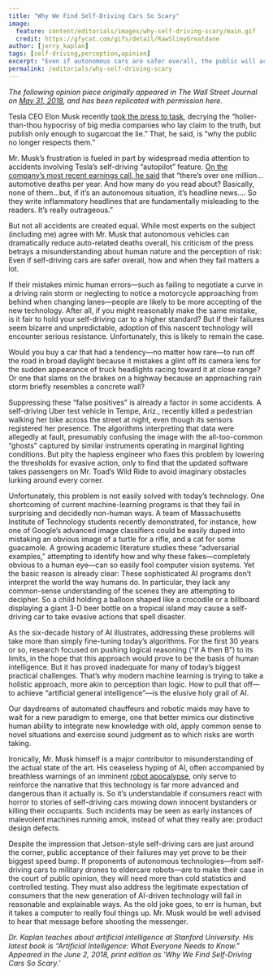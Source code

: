 ```yaml
---
title: "Why We Find Self-Driving Cars So Scary"
image:
  feature: content/editorials/images/why-self-driving-scary/main.gif
  credit: https://gfycat.com/gifs/detail/RawSlimyGreatdane
author: [jerry_kaplan]
tags: [self-driving,perception,opinion]
excerpt: "Even if autonomous cars are safer overall, the public will accept the new technology only when it fails in predictable and reasonable ways"
permalink: /editorials/why-self-driving-scary
---
```

_The following opinion piece originally appeared in The Wall Street Journal on [May 31, 2018](https://www.wsj.com/articles/why-we-find-self-driving-cars-so-scary-1527784724), and has been replicated with permission here._ 


Tesla CEO Elon Musk recently [took the press to task](https://twitter.com/elonmusk/status/999355619390865408?lang=en&mod=article_inline), decrying the “holier-than-thou hypocrisy of big media companies who lay claim to the truth, but publish only enough to sugarcoat the lie.” That, he said, is “why the public no longer respects them.”

Mr. Musk’s frustration is fueled in part by widespread media attention to accidents involving Tesla’s self-driving “autopilot” feature. [On the company’s most recent earnings call, he said](https://www.cnbc.com/2018/05/03/here-are-highlights-of-elon-musks-strange-tesla-earnings-call-theyre-killing-me.html?mod=article_inline) that “there’s over one million…automotive deaths per year. And how many do you read about? Basically, none of them…but, if it’s an autonomous situation, it’s headline news…. So they write inflammatory headlines that are fundamentally misleading to the readers. It’s really outrageous.”

But not all accidents are created equal. While most experts on the subject (including me) agree with Mr. Musk that autonomous vehicles can dramatically reduce auto-related deaths overall, his criticism of the press betrays a misunderstanding about human nature and the perception of risk: Even if self-driving cars are safer overall, how and when they fail matters a lot.

If their mistakes mimic human errors—such as failing to negotiate a curve in a driving rain storm or neglecting to notice a motorcycle approaching from behind when changing lanes—people are likely to be more accepting of the new technology. After all, if you might reasonably make the same mistake, is it fair to hold your self-driving car to a higher standard? But if their failures seem bizarre and unpredictable, adoption of this nascent technology will encounter serious resistance. Unfortunately, this is likely to remain the case.

Would you buy a car that had a tendency—no matter how rare—to run off the road in broad daylight because it mistakes a glint off its camera lens for the sudden appearance of truck headlights racing toward it at close range? Or one that slams on the brakes on a highway because an approaching rain storm briefly resembles a concrete wall?
    
Suppressing these “false positives” is already a factor in some accidents. A self-driving Uber test vehicle in Tempe, Ariz., recently killed a pedestrian walking her bike across the street at night, even though its sensors registered her presence. The algorithms interpreting that data were allegedly at fault, presumably confusing the image with the all-too-common “ghosts” captured by similar instruments operating in marginal lighting conditions. But pity the hapless engineer who fixes this problem by lowering the thresholds for evasive action, only to find that the updated software takes passengers on Mr. Toad’s Wild Ride to avoid imaginary obstacles lurking around every corner.

Unfortunately, this problem is not easily solved with today’s technology. One shortcoming of current machine-learning programs is that they fail in surprising and decidedly non-human ways. A team of Massachusetts Institute of Technology students recently demonstrated, for instance, how one of Google’s advanced image classifiers could be easily duped into mistaking an obvious image of a turtle for a rifle, and a cat for some guacamole. A growing academic literature studies these “adversarial examples,” attempting to identify how and why these fakes—completely obvious to a human eye—can so easily fool computer vision systems.
Yet the basic reason is already clear: These sophisticated AI programs don’t interpret the world the way humans do. In particular, they lack any common-sense understanding of the scenes they are attempting to decipher. So a child holding a balloon shaped like a crocodile or a billboard displaying a giant 3-D beer bottle on a tropical island may cause a self-driving car to take evasive actions that spell disaster.

As the six-decade history of AI illustrates, addressing these problems will take more than simply fine-tuning today’s algorithms. For the first 30 years or so, research focused on pushing logical reasoning (“if A then B”) to its limits, in the hope that this approach would prove to be the basis of human intelligence. But it has proved inadequate for many of today’s biggest practical challenges. That’s why modern machine learning is trying to take a holistic approach, more akin to perception than logic. How to pull that off—to achieve “artificial general intelligence”—is the elusive holy grail of AI.

Our daydreams of automated chauffeurs and robotic maids may have to wait for a new paradigm to emerge, one that better mimics our distinctive human ability to integrate new knowledge with old, apply common sense to novel situations and exercise sound judgment as to which risks are worth taking.

Ironically, Mr. Musk himself is a major contributor to misunderstanding of the actual state of the art. His ceaseless hyping of AI, often accompanied by breathless warnings of an imminent [robot apocalypse](https://www.wsj.com/articles/elon-musk-warns-nations-governors-of-looming-ai-threat-calls-for-regulations-1500154345?mod=article_inline), only serve to reinforce the narrative that this technology is far more advanced and dangerous than it actually is. So it’s understandable if consumers react with horror to stories of self-driving cars mowing down innocent bystanders or killing their occupants. Such incidents may be seen as early instances of malevolent machines running amok, instead of what they really are: product design defects.

Despite the impression that Jetson-style self-driving cars are just around the corner, public acceptance of their failures may yet prove to be their biggest speed bump. If proponents of autonomous technologies—from self-driving cars to military drones to eldercare robots—are to make their case in the court of public opinion, they will need more than cold statistics and controlled testing. They must also address the legitimate expectation of consumers that the new generation of AI-driven technology will fail in reasonable and explainable ways.
As the old joke goes, to err is human, but it takes a computer to really foul things up. Mr. Musk would be well advised to hear that message before shooting the messenger.

_Dr. Kaplan teaches about artificial intelligence at Stanford University. His latest book is “Artificial Intelligence: What Everyone Needs to Know.” Appeared in the June 2, 2018, print edition as 'Why We Find Self-Driving Cars So Scary.'_


